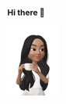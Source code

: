 ### Hi there 👋

![alt text](https://github.com/infosecisa/infosecisa/blob/main/WhatsApp%20Image%202021-08-29%20at%2017.34.24_preview_rev_1%20(1).png "Logo Title Text 1")
